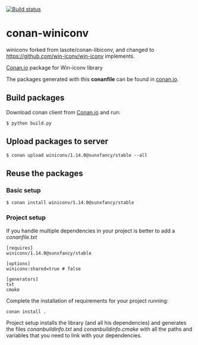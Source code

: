 [![Build status](https://ci.appveyor.com/api/projects/status/bowhv868xqi033wh?svg=true)](https://ci.appveyor.com/project/sunxfancy/conan-winiconv)

# conan-winiconv

winiconv forked from lasote/conan-libiconv, and changed to <https://github.com/win-iconv/win-iconv> implements.


[Conan.io](https://conan.io) package for Win-iconv library

The packages generated with this **conanfile** can be found in [conan.io](https://conan.io/source/winiconv/1.14.0/sunxfancy/stable).

## Build packages

Download conan client from [Conan.io](https://conan.io) and run:

    $ python build.py

## Upload packages to server

    $ conan upload winiconv/1.14.0@sunxfancy/stable --all

## Reuse the packages

### Basic setup

    $ conan install winiconv/1.14.0@sunxfancy/stable

### Project setup

If you handle multiple dependencies in your project is better to add a *conanfile.txt*

    [requires]
    winiconv/1.14.0@sunxfancy/stable

    [options]
    winiconv:shared=true # false

    [generators]
    txt
    cmake

Complete the installation of requirements for your project running:</small></span>

    conan install .

Project setup installs the library (and all his dependencies) and generates the files *conanbuildinfo.txt* and *conanbuildinfo.cmake* with all the paths and variables that you need to link with your dependencies.
